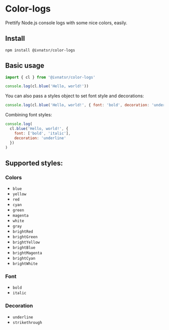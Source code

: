 # Color-logs

Prettify Node.js console logs with some nice colors, easily.

## Install

```
npm install @ivnatsr/color-logs
```

## Basic usage

```javascript
import { cl } from '@ivnatsr/color-logs'

console.log(cl.blue('Hello, world!'))
```

You can also pass a styles object to set font style and decorations:

```javascript
console.log(cl.blue('Hello, world!', { font: 'bold', decoration: 'underline' }))
```

Combining font styles:

```javascript
console.log(
  cl.blue('Hello, world!', {
    font: ['bold', 'italic'],
    decoration: 'underline'
  })
)
```

## Supported styles:

### Colors

- `blue`
- `yellow`
- `red`
- `cyan`
- `green`
- `magenta`
- `white`
- `gray`
- `brightRed`
- `brightGreen`
- `brightYellow`
- `brightBlue`
- `brightMagenta`
- `brightCyan`
- `brightWhite`

### Font

- `bold`
- `italic`

### Decoration

- `underline`
- `strikethrough`
